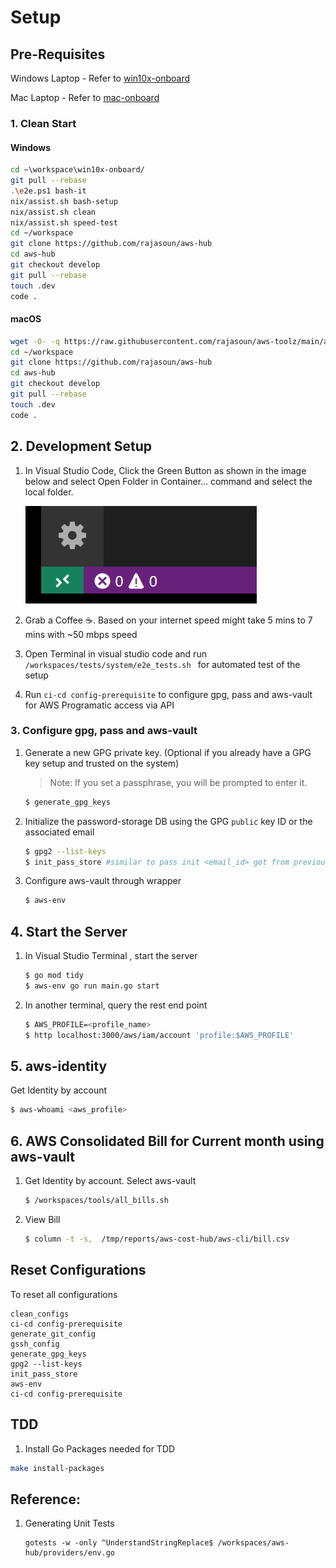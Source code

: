 # Setup

## Pre-Requisites

Windows Laptop - Refer to [win10x-onboard](https://github.com/rajasoun/win10x-onboard/blob/main/README.md)

Mac Laptop - Refer to [mac-onboard](https://github.com/rajasoun/mac-onboard/blob/main/README.md)

### 1. Clean Start

#### Windows

```sh
cd ~\workspace\win10x-onboard/
git pull --rebase
.\e2e.ps1 bash-it
nix/assist.sh bash-setup
nix/assist.sh clean
nix/assist.sh speed-test
cd ~/workspace
git clone https://github.com/rajasoun/aws-hub
cd aws-hub
git checkout develop
git pull --rebase
touch .dev
code .
```

#### macOS

```sh
wget -O- -q https://raw.githubusercontent.com/rajasoun/aws-toolz/main/all-in-one/speed.sh | bash
cd ~/workspace
git clone https://github.com/rajasoun/aws-hub
cd aws-hub
git checkout develop
git pull --rebase
touch .dev
code .
```


## 2. Development Setup

1.  In Visual Studio Code, Click the Green Button as shown in the image below and select
    Open Folder in Container... command and select the local folder.

    ![Click the Green Button](images/remote-status-bar.png)

1.  Grab a Coffee ☕️. Based on your internet speed might take 5 mins to 7 mins with ~50 mbps speed

1. Open Terminal in visual studio code and run `/workspaces/tests/system/e2e_tests.sh ` for automated test of the setup

1. Run `ci-cd config-prerequisite` to configure gpg, pass and aws-vault for AWS Programatic access via API

### 3. Configure gpg, pass and aws-vault

1. Generate a new GPG private key. (Optional if you already have a GPG key setup and trusted on the system)
   > Note: If you set a passphrase, you will be prompted to enter it.

   ```bash
   $ generate_gpg_keys
   ```

1. Initialize the password-storage DB using the GPG `public` key ID or the associated email
   ```bash
   $ gpg2 --list-keys
   $ init_pass_store #similar to pass init <email_id> got from previous command
   ```
1. Configure aws-vault through wrapper
   ```bash
   $ aws-env
   ```

## 4. Start the Server

1. In Visual Studio Terminal , start the server

   ```bash
   $ go mod tidy
   $ aws-env go run main.go start
   ```

1. In another terminal, query the rest end point

   ```bash
   $ AWS_PROFILE=<profile_name>
   $ http localhost:3000/aws/iam/account 'profile:$AWS_PROFILE'
   ```

## 5. aws-identity

Get Identity by account
   ```bash
   $ aws-whoami <aws_profile>
   ```

## 6. AWS Consolidated Bill for Current month using aws-vault

1. Get Identity by account. Select aws-vault
   ```bash
   $ /workspaces/tools/all_bills.sh
   ```

1. View Bill

   ```bash
   $ column -t -s,  /tmp/reports/aws-cost-hub/aws-cli/bill.csv
   ```

## Reset Configurations

To reset all configurations

```
clean_configs
ci-cd config-prerequisite
generate_git_config
gssh_config
generate_gpg_keys
gpg2 --list-keys
init_pass_store
aws-env
ci-cd config-prerequisite
```

## TDD

1. Install Go Packages needed for TDD
```sh
make install-packages
```

## Reference:

1. Generating Unit Tests
   ```
   gotests -w -only ^UnderstandStringReplace$ /workspaces/aws-hub/providers/env.go
   ```
